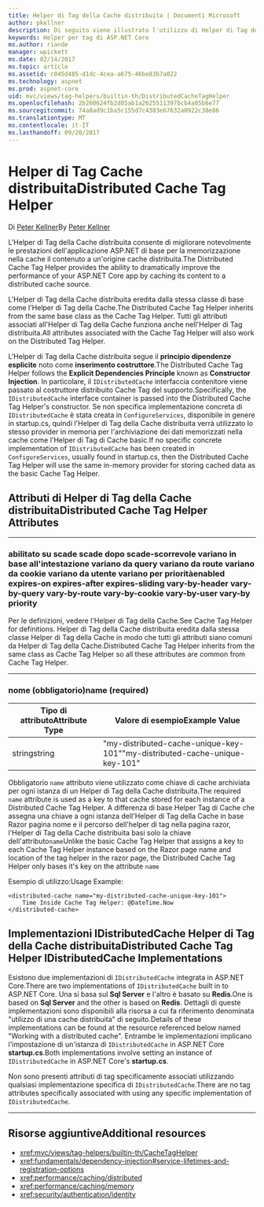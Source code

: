 ```yaml
---
title: Helper di Tag della Cache distribuita | Documenti Microsoft
author: pkellner
description: Di seguito viene illustrato l'utilizzo di Helper di Tag della Cache
keywords: Helper per tag di ASP.NET Core
ms.author: riande
manager: wpickett
ms.date: 02/14/2017
ms.topic: article
ms.assetid: c045d485-d1dc-4cea-a675-46be83b7a022
ms.technology: aspnet
ms.prod: aspnet-core
uid: mvc/views/tag-helpers/builtin-th/DistributedCacheTagHelper
ms.openlocfilehash: 2b260624fb2d85ab1a2625511397bcb4a85b6e77
ms.sourcegitcommit: 74a8ad9c1ba5c155d7c4303e67632a0922c38e86
ms.translationtype: MT
ms.contentlocale: it-IT
ms.lasthandoff: 09/20/2017
---
```

# <a name="distributed-cache-tag-helper"></a><span data-ttu-id="66d34-104">Helper di Tag Cache distribuita</span><span class="sxs-lookup"><span data-stu-id="66d34-104">Distributed Cache Tag Helper</span></span>

<span data-ttu-id="66d34-105">Di [Peter Kellner](http://peterkellner.net)</span><span class="sxs-lookup"><span data-stu-id="66d34-105">By [Peter Kellner](http://peterkellner.net)</span></span> 


<span data-ttu-id="66d34-106">L'Helper di Tag della Cache distribuita consente di migliorare notevolmente le prestazioni dell'applicazione ASP.NET di base per la memorizzazione nella cache il contenuto a un'origine cache distribuita.</span><span class="sxs-lookup"><span data-stu-id="66d34-106">The Distributed Cache Tag Helper provides the ability to dramatically improve the performance of your ASP.NET Core app by caching its content to a distributed cache source.</span></span>

<span data-ttu-id="66d34-107">L'Helper di Tag della Cache distribuita eredita dalla stessa classe di base come l'Helper di Tag della Cache.</span><span class="sxs-lookup"><span data-stu-id="66d34-107">The Distributed Cache Tag Helper inherits from the same base class as the Cache Tag Helper.</span></span>  <span data-ttu-id="66d34-108">Tutti gli attributi associati all'Helper di Tag della Cache funziona anche nell'Helper di Tag distribuita.</span><span class="sxs-lookup"><span data-stu-id="66d34-108">All attributes associated with the Cache Tag Helper will also work on the Distributed Tag Helper.</span></span>


<span data-ttu-id="66d34-109">L'Helper di Tag della Cache distribuita segue il **principio dipendenze esplicite** noto come **inserimento costruttore**.</span><span class="sxs-lookup"><span data-stu-id="66d34-109">The Distributed Cache Tag Helper follows the **Explicit Dependencies Principle** known as **Constructor Injection**.</span></span>  <span data-ttu-id="66d34-110">In particolare, il `IDistributedCache` interfaccia contenitore viene passato al costruttore distribuito Cache Tag del supporto.</span><span class="sxs-lookup"><span data-stu-id="66d34-110">Specifically, the `IDistributedCache` interface container is passed into the Distributed Cache Tag Helper's constructor.</span></span>  <span data-ttu-id="66d34-111">Se non specifica implementazione concreta di `IDistributedCache` è stata creata in `ConfigureServices`, disponibile in genere in startup.cs, quindi l'Helper di Tag della Cache distribuita verrà utilizzato lo stesso provider in memoria per l'archiviazione dei dati memorizzati nella cache come l'Helper di Tag di Cache basic.</span><span class="sxs-lookup"><span data-stu-id="66d34-111">If no specific concrete implementation of `IDistributedCache` has been created in `ConfigureServices`, usually found in startup.cs, then the Distributed Cache Tag Helper will use the same in-memory provider for storing cached data as the basic Cache Tag Helper.</span></span>

## <a name="distributed-cache-tag-helper-attributes"></a><span data-ttu-id="66d34-112">Attributi di Helper di Tag della Cache distribuita</span><span class="sxs-lookup"><span data-stu-id="66d34-112">Distributed Cache Tag Helper Attributes</span></span>

- - -

### <a name="enabled-expires-on-expires-after-expires-sliding-vary-by-header-vary-by-query-vary-by-route-vary-by-cookie-vary-by-user-vary-by-priority"></a><span data-ttu-id="66d34-113">abilitato su scade scade dopo scade-scorrevole variano in base all'intestazione variano da query variano da route variano da cookie variano da utente variano per priorità</span><span class="sxs-lookup"><span data-stu-id="66d34-113">enabled expires-on expires-after expires-sliding vary-by-header vary-by-query vary-by-route vary-by-cookie vary-by-user vary-by priority</span></span>

<span data-ttu-id="66d34-114">Per le definizioni, vedere l'Helper di Tag della Cache.</span><span class="sxs-lookup"><span data-stu-id="66d34-114">See Cache Tag Helper for definitions.</span></span> <span data-ttu-id="66d34-115">Helper di Tag della Cache distribuita eredita dalla stessa classe Helper di Tag della Cache in modo che tutti gli attributi siano comuni da Helper di Tag della Cache.</span><span class="sxs-lookup"><span data-stu-id="66d34-115">Distributed Cache Tag Helper inherits from the same class as Cache Tag Helper so all these attributes are common from Cache Tag Helper.</span></span>

- - -

### <a name="name-required"></a><span data-ttu-id="66d34-116">nome (obbligatorio)</span><span class="sxs-lookup"><span data-stu-id="66d34-116">name (required)</span></span>

| <span data-ttu-id="66d34-117">Tipo di attributo</span><span class="sxs-lookup"><span data-stu-id="66d34-117">Attribute Type</span></span>    | <span data-ttu-id="66d34-118">Valore di esempio</span><span class="sxs-lookup"><span data-stu-id="66d34-118">Example Value</span></span>     |
|----------------   |----------------   |
| <span data-ttu-id="66d34-119">string</span><span class="sxs-lookup"><span data-stu-id="66d34-119">string</span></span>    | <span data-ttu-id="66d34-120">"my-distributed-cache-unique-key-101"</span><span class="sxs-lookup"><span data-stu-id="66d34-120">"my-distributed-cache-unique-key-101"</span></span>     |

<span data-ttu-id="66d34-121">Obbligatorio `name` attributo viene utilizzato come chiave di cache archiviata per ogni istanza di un Helper di Tag della Cache distribuita.</span><span class="sxs-lookup"><span data-stu-id="66d34-121">The required `name` attribute is used as a key to that cache stored for each instance of a Distributed Cache Tag Helper.</span></span>  <span data-ttu-id="66d34-122">A differenza di base Helper Tag di Cache che assegna una chiave a ogni istanza dell'Helper di Tag della Cache in base Razor pagina nome e il percorso dell'helper di tag nella pagina razor, l'Helper di Tag della Cache distribuita basi solo la chiave dell'attributo`name`</span><span class="sxs-lookup"><span data-stu-id="66d34-122">Unlike the basic Cache Tag Helper that assigns a key to each Cache Tag Helper instance based on the Razor page name and location of the tag helper in the razor page, the Distributed Cache Tag Helper only bases it's key on the attribute `name`</span></span>

<span data-ttu-id="66d34-123">Esempio di utilizzo:</span><span class="sxs-lookup"><span data-stu-id="66d34-123">Usage Example:</span></span>

```cshtml
<distributed-cache name="my-distributed-cache-unique-key-101">
    Time Inside Cache Tag Helper: @DateTime.Now
</distributed-cache>
```

## <a name="distributed-cache-tag-helper-idistributedcache-implementations"></a><span data-ttu-id="66d34-124">Implementazioni IDistributedCache Helper di Tag della Cache distribuita</span><span class="sxs-lookup"><span data-stu-id="66d34-124">Distributed Cache Tag Helper IDistributedCache Implementations</span></span>

<span data-ttu-id="66d34-125">Esistono due implementazioni di `IDistributedCache` integrata in ASP.NET Core.</span><span class="sxs-lookup"><span data-stu-id="66d34-125">There are two implementations of `IDistributedCache` built in to ASP.NET Core.</span></span>  <span data-ttu-id="66d34-126">Una si basa sul **Sql Server** e l'altro è basato su **Redis**.</span><span class="sxs-lookup"><span data-stu-id="66d34-126">One is based on **Sql Server** and the other is based on **Redis**.</span></span> <span data-ttu-id="66d34-127">Dettagli di queste implementazioni sono disponibili alla risorsa a cui fa riferimento denominata "utilizzo di una cache distribuita" di seguito.</span><span class="sxs-lookup"><span data-stu-id="66d34-127">Details of these implementations can be found at the resource referenced below named "Working with a distributed cache".</span></span> <span data-ttu-id="66d34-128">Entrambe le implementazioni implicano l'impostazione di un'istanza di `IDistributedCache` in ASP.NET Core **startup.cs**.</span><span class="sxs-lookup"><span data-stu-id="66d34-128">Both implementations involve setting an instance of `IDistributedCache` in ASP.NET Core's **startup.cs**.</span></span>

<span data-ttu-id="66d34-129">Non sono presenti attributi di tag specificamente associati utilizzando qualsiasi implementazione specifica di `IDistributedCache`.</span><span class="sxs-lookup"><span data-stu-id="66d34-129">There are no tag attributes specifically associated with using any specific implementation of `IDistributedCache`.</span></span>



- - -



## <a name="additional-resources"></a><span data-ttu-id="66d34-130">Risorse aggiuntive</span><span class="sxs-lookup"><span data-stu-id="66d34-130">Additional resources</span></span>

* <xref:mvc/views/tag-helpers/builtin-th/CacheTagHelper>
* <xref:fundamentals/dependency-injection#service-lifetimes-and-registration-options>
* <xref:performance/caching/distributed>
* <xref:performance/caching/memory>
* <xref:security/authentication/identity>

